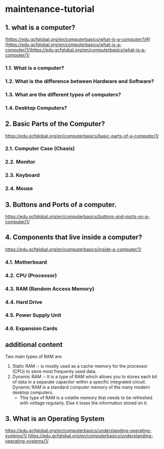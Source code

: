# maintenance-tutorial

## 1. what is a computer? 
[https://edu.gcfglobal.org/en/computerbasics/what-is-a-computer/1/#](https://edu.gcfglobal.org/en/computerbasics/what-is-a-computer/1/)https://edu.gcfglobal.org/en/computerbasics/what-is-a-computer/1/

### 1.1. What is a computer? 
### 1.2. What is the difference between Hardware and Software? 
### 1.3. What are the different types of computers? 
### 1.4. Desktop Computers? 

## 2. Basic Parts of the Computer?
https://edu.gcfglobal.org/en/computerbasics/basic-parts-of-a-computer/1/   
### 2.1. Computer Case (Chasis) 
### 2.2. Monitor 
### 2.3. Keyboard 
### 2.4. Mouse 

## 3. Buttons and Ports of a computer. 
https://edu.gcfglobal.org/en/computerbasics/buttons-and-ports-on-a-computer/1/



## 4. Components that live inside a computer? 
https://edu.gcfglobal.org/en/computerbasics/inside-a-computer/1/

### 4.1. Motherboard 
### 4.2. CPU (Processor)
### 4.3. RAM (Random Access Memory)
### 4.4. Hard Drive
### 4.5. Power Supply Unit
### 4.6. Expansion Cards 


## additional content 

Two main types of RAM are:
1. Static RAM :-  is mostly used as a cache memory for the processor (CPU) to store most frequenty used data. 
2. Dynamic RAM :- It is a type of RAM which allows you to stores each bit of data in a separate capacitor within a specific integrated circuit. Dynamic RAM is a standard computer memory of the many modern desktop computers.
   - This type of RAM is a volatile memory that needs to be refreshed with voltage regularly. Else it loses the information stored on it.

## 3. What is an Operating System
[https://edu.gcfglobal.org/en/computerbasics/understanding-operating-systems/1/
 ](https://edu.gcfglobal.org/en/computerbasics/understanding-operating-systems/1/)https://edu.gcfglobal.org/en/computerbasics/understanding-operating-systems/1/



 
